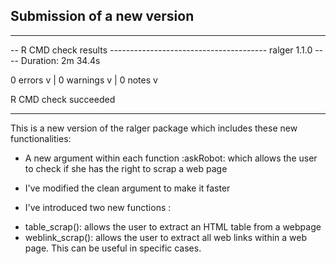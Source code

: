 ## Submission of a new version
---------------------------------------
-- R CMD check results --------------------------------------- ralger 1.1.0 ----
Duration: 2m 34.4s

0 errors v | 0 warnings v | 0 notes v

R CMD check succeeded


---------------------------------------

This is a new version of the ralger package which includes these new functionalities: 

- A new argument within each function :askRobot: which allows the user to check if she has the right to scrap a web page 

- I've modified the clean argument to make it faster 

- I've introduced two new functions : 

* table_scrap(): allows the user to extract an HTML table from a webpage
* weblink_scrap(): allows the user to extract all web links within a web page. This can be useful in specific cases. 


